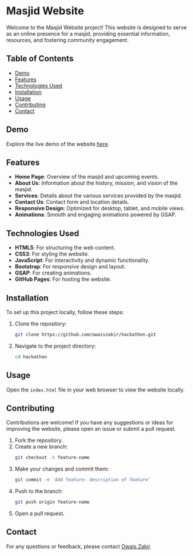 # Masjid Website

Welcome to the Masjid Website project! This website is designed to serve as an online presence for a masjid, providing essential information, resources, and fostering community engagement.

## Table of Contents

- [Demo](#demo)
- [Features](#features)
- [Technologies Used](#technologies-used)
- [Installation](#installation)
- [Usage](#usage)
- [Contributing](#contributing)
- [Contact](#contact)

## Demo

Explore the live demo of the website [here](https://owaiszakir.github.io/hackathon/).

## Features

- **Home Page**: Overview of the masjid and upcoming events.
- **About Us**: Information about the history, mission, and vision of the masjid.
- **Services**: Details about the various services provided by the masjid.
- **Contact Us**: Contact form and location details.
- **Responsive Design**: Optimized for desktop, tablet, and mobile views.
- **Animations**: Smooth and engaging animations powered by GSAP.

## Technologies Used

- **HTML5**: For structuring the web content.
- **CSS3**: For styling the website.
- **JavaScript**: For interactivity and dynamic functionality.
- **Bootstrap**: For responsive design and layout.
- **GSAP**: For creating animations.
- **GitHub Pages**: For hosting the website.

## Installation

To set up this project locally, follow these steps:

1. Clone the repository:
    ```bash
    git clone https://github.com/owaiszakir/hackathon.git
    ```
2. Navigate to the project directory:
    ```bash
    cd hackathon
    ```

## Usage

Open the `index.html` file in your web browser to view the website locally.

## Contributing

Contributions are welcome! If you have any suggestions or ideas for improving the website, please open an issue or submit a pull request.

1. Fork the repository.
2. Create a new branch:
    ```bash
    git checkout -b feature-name
    ```
3. Make your changes and commit them:
    ```bash
    git commit -m 'Add feature: description of feature'
    ```
4. Push to the branch:
    ```bash
    git push origin feature-name
    ```
5. Open a pull request.

## Contact

For any questions or feedback, please contact [Owais Zakir](mailto:owaiszakir88@gmail.com).
